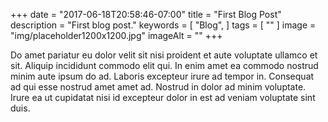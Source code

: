 +++
date = "2017-06-18T20:58:46-07:00"
title = "First Blog Post"
description = "First blog post."
keywords = [
    "Blog",
]
tags = [
    ""
]
image = "img/placeholder1200x1200.jpg"
imageAlt = ""
+++

Do amet pariatur eu dolor velit sit nisi proident et aute voluptate ullamco et sit. Aliquip incididunt commodo elit qui. In enim amet ea commodo nostrud minim aute ipsum do ad. Laboris excepteur irure ad tempor in. Consequat ad qui esse nostrud amet amet ad. Nostrud in dolor ad minim voluptate. Irure ea ut cupidatat nisi id excepteur dolor in est ad veniam voluptate sint duis.